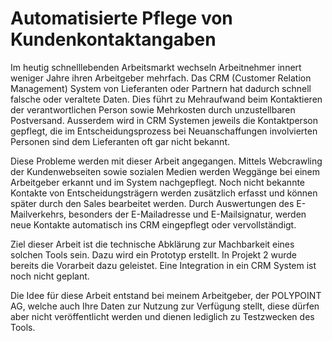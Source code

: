 # Automatisierte Pflege von Kundenkontaktangaben
Im heutig schnelllebenden Arbeitsmarkt wechseln Arbeitnehmer innert weniger Jahre ihren Arbeitgeber mehrfach. Das CRM (Customer Relation Management) System von Lieferanten oder Partnern hat dadurch schnell falsche oder veraltete Daten. Dies führt zu Mehraufwand beim Kontaktieren der verantwortlichen Person sowie Mehrkosten durch unzustellbaren Postversand. Ausserdem wird in CRM Systemen jeweils die Kontaktperson gepflegt, die im Entscheidungsprozess bei Neuanschaffungen involvierten Personen sind dem Lieferanten oft gar nicht bekannt.

Diese Probleme werden mit dieser Arbeit angegangen. Mittels Webcrawling der Kundenwebseiten sowie sozialen Medien werden Weggänge bei einem Arbeitgeber erkannt und im System nachgepflegt. Noch nicht bekannte Kontakte von Entscheidungsträgern werden zusätzlich erfasst und können später durch den Sales bearbeitet werden. Durch Auswertungen des E-Mailverkehrs, besonders der E-Mailadresse und E-Mailsignatur, werden neue Kontakte automatisch ins CRM eingepflegt oder vervollständigt.

Ziel dieser Arbeit ist die technische Abklärung zur Machbarkeit eines solchen Tools sein. Dazu wird ein Prototyp erstellt. In Projekt 2 wurde bereits die Vorarbeit dazu geleistet. Eine Integration in ein CRM System ist noch nicht geplant.

Die Idee für diese Arbeit entstand bei meinem Arbeitgeber, der POLYPOINT AG, welche auch Ihre Daten zur Nutzung zur Verfügung stellt, diese dürfen aber nicht veröffentlicht werden und dienen lediglich zu Testzwecken des Tools.